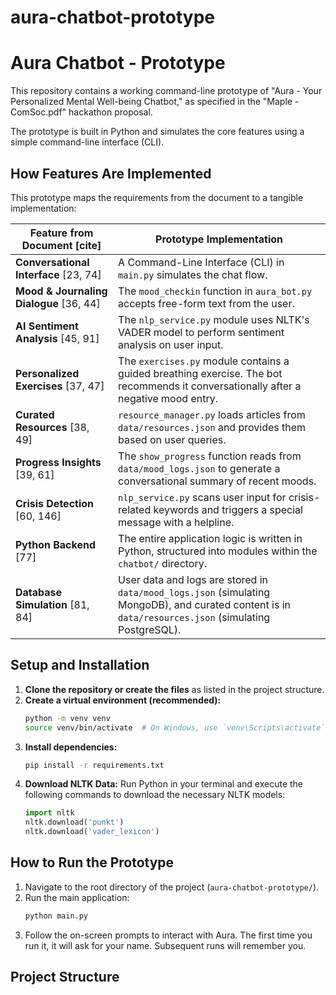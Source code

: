 # aura-chatbot-prototype
# Aura Chatbot - Prototype

This repository contains a working command-line prototype of "Aura - Your Personalized Mental Well-being Chatbot," as specified in the "Maple - ComSoc.pdf" hackathon proposal.

The prototype is built in Python and simulates the core features using a simple command-line interface (CLI).

## How Features Are Implemented

This prototype maps the requirements from the document to a tangible implementation:

| Feature from Document [cite] | Prototype Implementation |
| --- | --- |
| **Conversational Interface** [23, 74] | A Command-Line Interface (CLI) in `main.py` simulates the chat flow. |
| **Mood & Journaling Dialogue** [36, 44] | The `mood_checkin` function in `aura_bot.py` accepts free-form text from the user. |
| **AI Sentiment Analysis** [45, 91] | The `nlp_service.py` module uses NLTK's VADER model to perform sentiment analysis on user input. |
| **Personalized Exercises** [37, 47] | The `exercises.py` module contains a guided breathing exercise. The bot recommends it conversationally after a negative mood entry. |
| **Curated Resources** [38, 49] | `resource_manager.py` loads articles from `data/resources.json` and provides them based on user queries. |
| **Progress Insights** [39, 61] | The `show_progress` function reads from `data/mood_logs.json` to generate a conversational summary of recent moods. |
| **Crisis Detection** [60, 146] | `nlp_service.py` scans user input for crisis-related keywords and triggers a special message with a helpline. |
| **Python Backend** [77] | The entire application logic is written in Python, structured into modules within the `chatbot/` directory. |
| **Database Simulation** [81, 84] | User data and logs are stored in `data/mood_logs.json` (simulating MongoDB), and curated content is in `data/resources.json` (simulating PostgreSQL). |

## Setup and Installation

1.  **Clone the repository or create the files** as listed in the project structure.
2.  **Create a virtual environment (recommended):**
    ```bash
    python -m venv venv
    source venv/bin/activate  # On Windows, use `venv\Scripts\activate`
    ```
3.  **Install dependencies:**
    ```bash
    pip install -r requirements.txt
    ```
4.  **Download NLTK Data:**
    Run Python in your terminal and execute the following commands to download the necessary NLTK models:
    ```python
    import nltk
    nltk.download('punkt')
    nltk.download('vader_lexicon')
    ```

## How to Run the Prototype

1.  Navigate to the root directory of the project (`aura-chatbot-prototype/`).
2.  Run the main application:
    ```bash
    python main.py
    ```
3.  Follow the on-screen prompts to interact with Aura. The first time you run it, it will ask for your name. Subsequent runs will remember you.

## Project Structure
